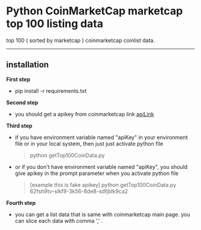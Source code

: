 # Python CoinMarketCap marketcap top 100 listing data

top 100 ( sorted by marketcap ) coinmarketcap coinlist data.


---

## installation
__First step__
- pip install -r requirements.txt

__Second step__
- you should get a apikey from coinmarketcap link [apiLink](https://coinmarketcap.com/api/)

__Third step__
- if you have environment variable named "apiKey" in your environment file or in your local system, then just just activate python file

    > python getTop100CoinData.py
- or if you don't have environment variable named "apiKey", you should give apikey in the prompt parameter when you activate python file  

    > [example this is fake apikey] python getTop100CoinData.py 62fsh9tv-slkf9-3k56-8de8-sdfjblk9ca2

__Fourth step__

- you can get a list data that is same with coinmarketcap main page. you can slice each data with comma ',' . 